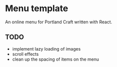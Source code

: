 # Menu template

An online menu for Portland Craft written with React. 

## TODO
* implement lazy loading of images
* scroll effects
* clean up the spacing of items on the menu